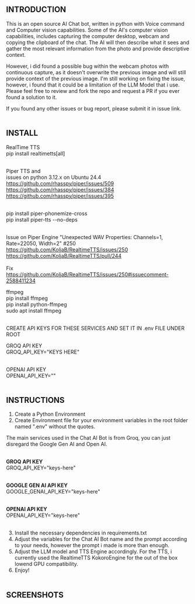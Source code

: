 ## INTRODUCTION

This is an open source AI Chat bot, written in python with Voice command and Computer vision capabilities. Some of the
AI's computer vision capabilities, includes capturing the computer desktop, webcam and copying the clipboard of the chat. The AI will then describe what it sees and gather the most relevant information from the photo and provide descriptive context. <br/>

However, i did found a possible bug within the webcam photos with continuous capture, as it doesn't overwrite the previous image
and will still provide context of the previous image. I'm still working on fixing the issue, however, i found that it could be a limitation of the LLM Model that i use. Please feel free to review and fork the repo and request a PR if you ever found a solution to it. <br/>

If you found any other issues or bug report, please submit it in issue link. 
<br/><br/>

## INSTALL 

RealTime TTS <br/>
pip install realtimetts[all] <br/><br/>

Piper TTS and <br/>
issues on python 3.12.x on Ubuntu 24.4 <br/>
https://github.com/rhasspy/piper/issues/509 <br/>
https://github.com/rhasspy/piper/issues/384 <br/>
https://github.com/rhasspy/piper/issues/395 <br/><br/>

pip install piper-phonemize-cross <br/>
pip install piper-tts --no-deps <br/><br/>

Issue on Piper Engine "Unexpected WAV Properties: Channels=1, Rate=22050, Width=2" #250 <br/>
https://github.com/KoljaB/RealtimeTTS/issues/250 <br/>
https://github.com/KoljaB/RealtimeTTS/pull/244 <br/>
<br/>
Fix <br/>
https://github.com/KoljaB/RealtimeTTS/issues/250#issuecomment-2588411234 <br/>

ffmpeg <br/>
pip install ffmpeg <br/>
pip install python-ffmpeg <br/>
sudo apt install ffmpeg <br/>
<br/>

CREATE API KEYS FOR THESE SERVICES AND SET IT IN .env FILE UNDER ROOT <br/>

GROQ API KEY <br/>
GROQ_API_KEY="KEYS HERE" <br/><br/>

OPENAI API KEY <br/>
OPENAI_API_KEY="" <br/><br/>

## INSTRUCTIONS

1. Create a Python Environment <br/>
2. Create Environment file for your environment variables in the root folder named ".env" without the quotes. <br/> 

The main services used in the Chat AI Bot is from Groq, you can just disregard the Google Gen AI and Open AI.
<br/><br/>

**GROQ API KEY** <br/>
GROQ_API_KEY="keys-here" <br/><br/>

**GOOGLE GEN AI API KEY** <br/>
GOOGLE_GENAI_API_KEY="keys-here" <br/><br/>

**OPENAI API KEY** <br/>
OPENAI_API_KEY="keys-here" <br/><br/>

3. Install the necessary dependencies in requirements.txt <br/>
4. Adjust the variables for the Chat AI Bot name and the prompt according to your needs, however the prompt i made is more than enough. <br/> 
5. Adjust the LLM model and TTS Engine accordingly. For the TTS, i currently used the RealtimeTTS KokoroEngine for the out
of the box lowend GPU compatibility.  <br/>
6. Enjoy! 
<br/><br/>

## SCREENSHOTS
